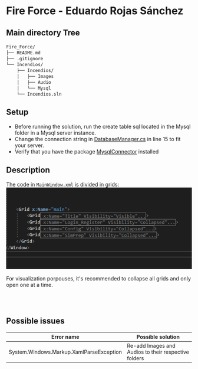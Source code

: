 # Fire Force - Eduardo Rojas Sánchez

## Main directory Tree
```
Fire_Force/
├── README.md
├── .gitignore
└── Incendios/
    ├── Incendios/
    │   ├── Images
    │   ├── Audio
    │   └── Mysql
    └── Incendios.sln
```
## Setup
-   Before running the solution, run the create table sql located in the Mysql folder in a Mysql server instance.  
-   Change the connection string in [DatabaseManager.cs](./Incendios/Incendios/DatabaseManager.cs#L15) in line 15 to fit your server.  
-   Verify that you have the package [MysqlConnector](https://mysqlconnector.net/overview/installing/) installed

## Description
The code in ```MainWindow.xml``` is divided in grids:
![alt text](./Incendios/Incendios/Images/Grid_Structure.png "Title")

For visualization porpouses, it's recommended to collapse all grids and only open one at a time.


<br/><br/>

## Possible issues
|              Error name                |                Possible solution                   |
|----------------------------------------|----------------------------------------------------|
|System.Windows.Markup.XamlParseException|Re-add Images and Audios to their respective folders|